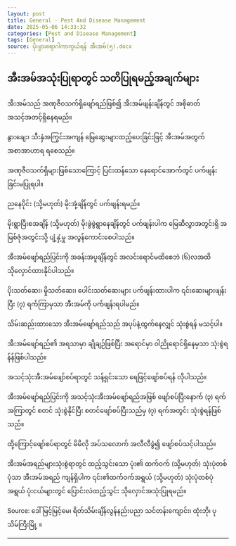 ```yaml
---
layout: post
title: General - Pest And Disease Management
date: 2025-05-06 14:33:32 
categories: [Pest and Disease Management]
tags: [General]
source: ပိုးမွှားရောဂါကာကွယ်ရန် အီးအမ်(၅).docx
---
```


## အီးအမ်အသုံးပြုရာတွင် သတိပြုရမည့်အချက်များ

အီးအမ်သည် အဏုဇီဝသက်ရှိဖျော်ရည်ဖြစ်၍ အီးအမ်ဖျန်းချိန်တွင် အစိုဓာတ်အသင့်အတင့်ရှိနေရမည်။

နွားချေး၊ သီးနှံအကြွင်းအကျန် မြေဆွေးများထည့်ပေးခြင်းဖြင့် အီးအမ်အတွက် အစာအာဟာရ ရစေသည်။

အဏုဇီဝသက်ရှိများဖြစ်သောကြောင့် ပြင်းထန်သော နေရောင်အောက်တွင် ပက်ဖျန်းခြင်းမပြုရပါ။

ညနေပိုင်း (သို့မဟုတ်) မိုးအုံ့ချိန်တွင် ပက်ဖျန်းရမည်။

မိုးရွာပြီးစအချိန် (သို့မဟုတ်) မိုးဖွဲဖွဲရွာနေချိန်တွင် ပက်ဖျန်းပါက မြေဆီလွှာအတွင်းရှိ အမြစ်ဇုံအတွင်းသို့ ပျံ့နှံ့မှု အလွန်ကောင်းစေပါသည်။

အီးအမ်ဖျော်ရည်ပြင်းကို အခန်းအပူချိန်တွင် အလင်းရောင်မထိစေဘဲ (၆)လအထိ သိုလှောင်ထားနိုင်ပါသည်။

ပိုးသတ်ဆေး၊ မှိုသတ်ဆေး၊ ပေါင်းသတ်ဆေးများ ပက်ဖျန်းထားပါက ၎င်းဆေးများဖျန်းပြီး (၇) ရက်ကြာမှသာ အီးအမ်ကို ပက်ဖျန်းရပါမည်။

သိမ်းဆည်းထားသော အီးအမ်ဖျော်ရည်သည် အပုပ်နံ့ထွက်နေလျှင် သုံးစွဲရန် မသင့်ပါ။

အီးအမ်ဖျော်ရည်၏ အရသာမှာ ချိုချဉ်ဖြစ်ပြီး အရောင်မှာ ဝါညိုရောင်ရှိနေမှသာ သုံးစွဲရန်န်ဖြစ်ပါသည်။

အသင့်သုံးအီးအမ်ဖျော်စပ်ရာတွင် သန့်ရှင်းသော  ရေဖြင့်ဖျော်စပ်ရန် လိုပါသည်။

အီးအမ်ဖျော်ရည်ပြင်းကို အသင့်သုံးအီးအမ်ဖျော်ရည်အဖြစ် ဖျော်စပ်ပြီးနောက် (၃) ရက်အကြာတွင် စတင် သုံးစွဲနိုင်ပြီး စတင်ဖျော်စပ်ပြီးသည်မှ (၇) ရက်အတွင်း သုံးစွဲရန်ဖြစ်သည်။

ထို့ကြောင့်ဖျော်စပ်ရာတွင် မိမိလို အပ်သလောက် အလီလီခွဲ၍ ဖျော်စပ်သင့်ပါသည်။

အီးအမ်အရည်များသုံးစွဲရာတွင် ထည့်သွင်းသော ပုံး၏ ထက်ဝက် (သို့မဟုတ်) သုံးပုံတစ်ပုံသာ အီးအမ်အရည် ကျန်ရှိပါက ၎င်း၏ထက်ဝက်အရွယ် (သို့မဟုတ်) သုံးပုံတစ်ပုံအရွယ် ပုံးငယ်များတွင် ပြောင်းလဲထည့်သွင်း သိုလှောင်အသုံးပြုရမည်။

Source: ဒေါ်မြင့်မြင့်မေ၊ ရိတ်သိမ်းချိန်လွန်နည်းပညာ သင်တန်းကျောင်း၊ ထုံးဘို၊ ပုသိမ်ကြီးမြို့ ။

---
